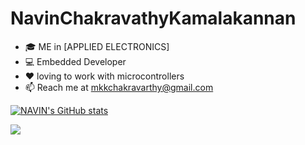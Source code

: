# NavinChakravathyKamalakannan

- 🎓 ME in [APPLIED ELECTRONICS]
- 💻 Embedded Developer
- ❤️ loving to work with microcontrollers
- 📫 Reach me at mkkchakravarthy@gmail.com

[![NAVIN's GitHub stats](https://github-readme-stats.vercel.app/api?username=NavinChakravarthyKamalakannan&show_icons=true)](https://github.com/NavinChakravarthyKamalakannan/github-readme-stats)

<a href="https://github.com/NavinChakravarthyKamalakannan">
  <img align="center" src="https://github-readme-streak-stats.herokuapp.com/?user=NavinChakravarthyKamalakannan&theme=blueberry" />
</a>



